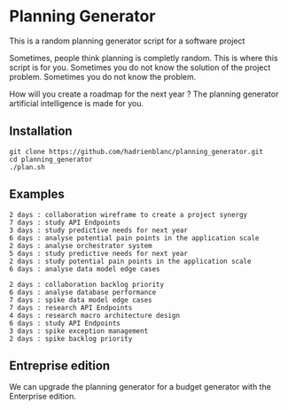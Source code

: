 # Planning Generator
This is a random planning generator script for a software project

Sometimes, people think planning is completly random. This is where this script is for you.
Sometimes you do not know the solution of the project problem. Sometimes you do not know the problem. 

How will you create a roadmap for the next year ?
The planning generator artificial intelligence is made for you.

## Installation

```
git clone https://github.com/hadrienblanc/planning_generator.git
cd planning_generator
./plan.sh
```

## Examples
 

```
2 days : collaboration wireframe to create a project synergy
7 days : study API Endpoints
3 days : study predictive needs for next year
6 days : analyse potential pain points in the application scale
2 days : analyse orchestrator system
5 days : study predictive needs for next year
2 days : study potential pain points in the application scale
6 days : analyse data model edge cases
```



```
2 days : collaboration backlog priority
6 days : analyse database performance
7 days : spike data model edge cases
7 days : research API Endpoints
4 days : research macro architecture design
6 days : study API Endpoints
3 days : spike exception management
2 days : spike backlog priority
```



## Entreprise edition

We can upgrade the planning generator for a budget generator with the Enterprise edition.
